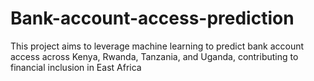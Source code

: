 # Bank-account-access-prediction
This project aims to leverage machine learning to predict bank account access across Kenya, Rwanda, Tanzania, and Uganda, contributing to financial inclusion in East Africa
